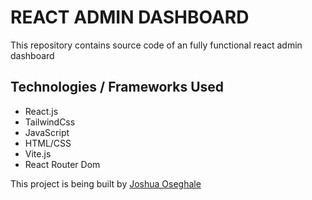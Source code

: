 # REACT ADMIN DASHBOARD

This repository contains source code of an fully functional react admin dashboard

## Technologies / Frameworks Used
- React.js
- TailwindCss
- JavaScript
- HTML/CSS
- Vite.js
- React Router Dom

This project is being built by [Joshua Oseghale](https://joshuaoseghale.vercel.app)